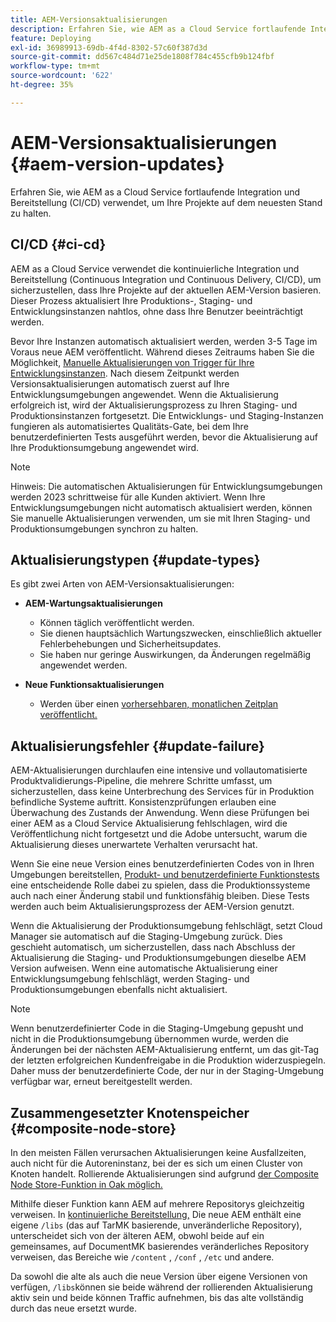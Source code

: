 ```yaml
---
title: AEM-Versionsaktualisierungen
description: Erfahren Sie, wie AEM as a Cloud Service fortlaufende Integration und Bereitstellung (CI/CD) verwendet, um Ihre Projekte auf dem neuesten Stand zu halten.
feature: Deploying
exl-id: 36989913-69db-4f4d-8302-57c60f387d3d
source-git-commit: dd567c484d71e25de1808f784c455cfb9b124fbf
workflow-type: tm+mt
source-wordcount: '622'
ht-degree: 35%

---
```



# AEM-Versionsaktualisierungen {#aem-version-updates}

Erfahren Sie, wie AEM as a Cloud Service fortlaufende Integration und Bereitstellung (CI/CD) verwendet, um Ihre Projekte auf dem neuesten Stand zu halten.

## CI/CD {#ci-cd}

AEM as a Cloud Service verwendet die kontinuierliche Integration und Bereitstellung (Continuous Integration und Continuous Delivery, CI/CD), um sicherzustellen, dass Ihre Projekte auf der aktuellen AEM-Version basieren. Dieser Prozess aktualisiert Ihre Produktions-, Staging- und Entwicklungsinstanzen nahtlos, ohne dass Ihre Benutzer beeinträchtigt werden.

Bevor Ihre Instanzen automatisch aktualisiert werden, werden 3-5 Tage im Voraus neue AEM veröffentlicht. Während dieses Zeitraums haben Sie die Möglichkeit,
[Manuelle Aktualisierungen von Trigger für Ihre Entwicklungsinstanzen](/help/implementing/cloud-manager/manage-environments.md#updating-dev-environment).
Nach diesem Zeitpunkt werden Versionsaktualisierungen automatisch zuerst auf Ihre Entwicklungsumgebungen angewendet. Wenn die Aktualisierung erfolgreich ist, wird der Aktualisierungsprozess zu Ihren Staging- und Produktionsinstanzen fortgesetzt. Die Entwicklungs- und Staging-Instanzen fungieren als automatisiertes Qualitäts-Gate, bei dem Ihre benutzerdefinierten Tests ausgeführt werden, bevor die Aktualisierung auf Ihre Produktionsumgebung angewendet wird.

>[!NOTE]
>
> Hinweis: Die automatischen Aktualisierungen für Entwicklungsumgebungen werden 2023 schrittweise für alle Kunden aktiviert. Wenn Ihre Entwicklungsumgebungen nicht automatisch aktualisiert werden, können Sie manuelle Aktualisierungen verwenden, um sie mit Ihren Staging- und Produktionsumgebungen synchron zu halten.


## Aktualisierungstypen {#update-types}

Es gibt zwei Arten von AEM-Versionsaktualisierungen:

* **AEM-Wartungsaktualisierungen**

   * Können täglich veröffentlicht werden.
   * Sie dienen hauptsächlich Wartungszwecken, einschließlich aktueller Fehlerbehebungen und Sicherheitsupdates.
   * Sie haben nur geringe Auswirkungen, da Änderungen regelmäßig angewendet werden.

* **Neue Funktionsaktualisierungen**

   * Werden über einen [vorhersehbaren, monatlichen Zeitplan veröffentlicht.](https://experienceleague.adobe.com/docs/experience-manager-release-information/aem-release-updates/update-releases-roadmap.html?lang=de)

## Aktualisierungsfehler {#update-failure}

AEM-Aktualisierungen durchlaufen eine intensive und vollautomatisierte Produktvalidierungs-Pipeline, die mehrere Schritte umfasst, um sicherzustellen, dass keine Unterbrechung des Services für in Produktion befindliche Systeme auftritt.
Konsistenzprüfungen erlauben eine Überwachung des Zustands der Anwendung.
Wenn diese Prüfungen bei einer AEM as a Cloud Service Aktualisierung fehlschlagen, wird die Veröffentlichung nicht fortgesetzt und die Adobe untersucht, warum die Aktualisierung dieses unerwartete Verhalten verursacht hat.

Wenn Sie eine neue Version eines benutzerdefinierten Codes von in Ihren Umgebungen bereitstellen,
[Produkt- und benutzerdefinierte Funktionstests](/help/implementing/cloud-manager/overview-test-results.md#functional-testing)
eine entscheidende Rolle dabei zu spielen, dass die Produktionssysteme auch nach einer Änderung stabil und funktionsfähig bleiben. Diese Tests werden auch beim Aktualisierungsprozess der AEM-Version genutzt.

Wenn die Aktualisierung der Produktionsumgebung fehlschlägt, setzt Cloud Manager sie automatisch auf die Staging-Umgebung zurück. Dies geschieht automatisch, um sicherzustellen, dass nach Abschluss der Aktualisierung die Staging- und Produktionsumgebungen dieselbe AEM Version aufweisen.
Wenn eine automatische Aktualisierung einer Entwicklungsumgebung fehlschlägt, werden Staging- und Produktionsumgebungen ebenfalls nicht aktualisiert.

>[!NOTE]
>
>Wenn benutzerdefinierter Code in die Staging-Umgebung gepusht und nicht in die Produktionsumgebung übernommen wurde, werden die Änderungen bei der nächsten AEM-Aktualisierung entfernt, um das git-Tag der letzten erfolgreichen Kundenfreigabe in die Produktion widerzuspiegeln. Daher muss der benutzerdefinierte Code, der nur in der Staging-Umgebung verfügbar war, erneut bereitgestellt werden.

## Zusammengesetzter Knotenspeicher {#composite-node-store}

In den meisten Fällen verursachen Aktualisierungen keine Ausfallzeiten, auch nicht für die Autoreninstanz, bei der es sich um einen Cluster von Knoten handelt. Rollierende Aktualisierungen sind aufgrund [der Composite Node Store-Funktion in Oak möglich. ](https://jackrabbit.apache.org/oak/docs/nodestore/compositens.html)

Mithilfe dieser Funktion kann AEM auf mehrere Repositorys gleichzeitig verweisen. In [kontinuierliche Bereitstellung,](/help/implementing/deploying/overview.md#how-rolling-deployments-work) Die neue AEM enthält eine eigene `/libs` (das auf TarMK basierende, unveränderliche Repository), unterscheidet sich von der älteren AEM, obwohl beide auf ein gemeinsames, auf DocumentMK basierendes veränderliches Repository verweisen, das Bereiche wie `/content` , `/conf` , `/etc` und andere.

Da sowohl die alte als auch die neue Version über eigene Versionen von verfügen, `/libs`können sie beide während der rollierenden Aktualisierung aktiv sein und beide können Traffic aufnehmen, bis das alte vollständig durch das neue ersetzt wurde.
